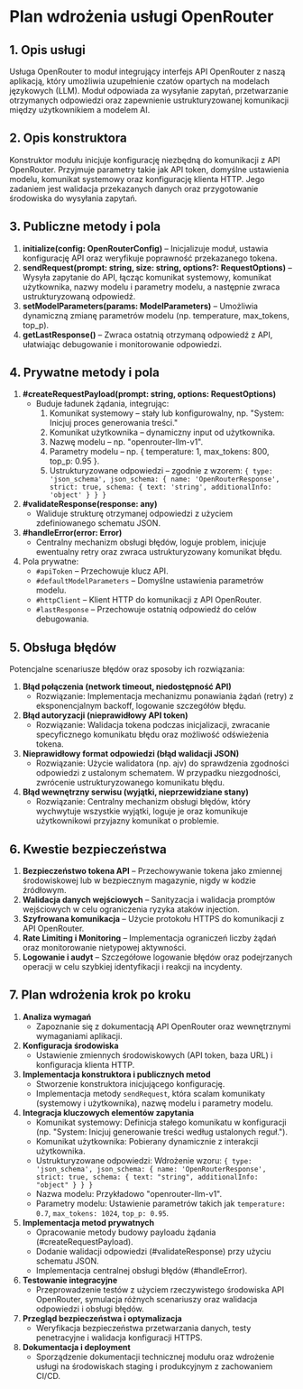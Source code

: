 # Plan wdrożenia usługi OpenRouter

## 1. Opis usługi

Usługa OpenRouter to moduł integrujący interfejs API OpenRouter z naszą aplikacją, który umożliwia uzupełnienie czatów opartych na modelach językowych (LLM). Moduł odpowiada za wysyłanie zapytań, przetwarzanie otrzymanych odpowiedzi oraz zapewnienie ustrukturyzowanej komunikacji między użytkownikiem a modelem AI.

## 2. Opis konstruktora

Konstruktor modułu inicjuje konfigurację niezbędną do komunikacji z API OpenRouter. Przyjmuje parametry takie jak API token, domyślne ustawienia modelu, komunikat systemowy oraz konfigurację klienta HTTP. Jego zadaniem jest walidacja przekazanych danych oraz przygotowanie środowiska do wysyłania zapytań.

## 3. Publiczne metody i pola

1. **initialize(config: OpenRouterConfig)** – Inicjalizuje moduł, ustawia konfigurację API oraz weryfikuje poprawność przekazanego tokena.
2. **sendRequest(prompt: string, size: string, options?: RequestOptions)** – Wysyła zapytanie do API, łącząc komunikat systemowy, komunikat użytkownika, nazwy modelu i parametry modelu, a następnie zwraca ustrukturyzowaną odpowiedź.
3. **setModelParameters(params: ModelParameters)** – Umożliwia dynamiczną zmianę parametrów modelu (np. temperature, max_tokens, top_p).
4. **getLastResponse()** – Zwraca ostatnią otrzymaną odpowiedź z API, ułatwiając debugowanie i monitorowanie odpowiedzi.

## 4. Prywatne metody i pola

1. **#createRequestPayload(prompt: string, options: RequestOptions)**
   - Buduje ładunek żądania, integrując:
     1. Komunikat systemowy – stały lub konfigurowalny, np. "System: Inicjuj proces generowania treści."
     2. Komunikat użytkownika – dynamiczny input od użytkownika.
     3. Nazwę modelu – np. "openrouter-llm-v1".
     4. Parametry modelu – np. { temperature: 1, max_tokens: 800, top_p: 0.95 }.
     5. Ustrukturyzowane odpowiedzi – zgodnie z wzorem:
        `{ type: 'json_schema', json_schema: { name: 'OpenRouterResponse', strict: true, schema: { text: 'string', additionalInfo: 'object' } } }`
2. **#validateResponse(response: any)**
   - Waliduje strukturę otrzymanej odpowiedzi z użyciem zdefiniowanego schematu JSON.
3. **#handleError(error: Error)**
   - Centralny mechanizm obsługi błędów, loguje problem, inicjuje ewentualny retry oraz zwraca ustrukturyzowany komunikat błędu.
4. Pola prywatne:
   - `#apiToken` – Przechowuje klucz API.
   - `#defaultModelParameters` – Domyślne ustawienia parametrów modelu.
   - `#httpClient` – Klient HTTP do komunikacji z API OpenRouter.
   - `#lastResponse` – Przechowuje ostatnią odpowiedź do celów debugowania.

## 5. Obsługa błędów

Potencjalne scenariusze błędów oraz sposoby ich rozwiązania:

1. **Błąd połączenia (network timeout, niedostępność API)**
   - Rozwiązanie: Implementacja mechanizmu ponawiania żądań (retry) z eksponencjalnym backoff, logowanie szczegółów błędu.
2. **Błąd autoryzacji (nieprawidłowy API token)**
   - Rozwiązanie: Walidacja tokena podczas inicjalizacji, zwracanie specyficznego komunikatu błędu oraz możliwość odświeżenia tokena.
3. **Nieprawidłowy format odpowiedzi (błąd walidacji JSON)**
   - Rozwiązanie: Użycie walidatora (np. ajv) do sprawdzenia zgodności odpowiedzi z ustalonym schematem. W przypadku niezgodności, zwrócenie ustrukturyzowanego komunikatu błędu.
4. **Błąd wewnętrzny serwisu (wyjątki, nieprzewidziane stany)**
   - Rozwiązanie: Centralny mechanizm obsługi błędów, który wychwytuje wszystkie wyjątki, loguje je oraz komunikuje użytkownikowi przyjazny komunikat o problemie.

## 6. Kwestie bezpieczeństwa

1. **Bezpieczeństwo tokena API** – Przechowywanie tokena jako zmiennej środowiskowej lub w bezpiecznym magazynie, nigdy w kodzie źródłowym.
2. **Walidacja danych wejściowych** – Sanityzacja i walidacja promptów wejściowych w celu ograniczenia ryzyka ataków injection.
3. **Szyfrowana komunikacja** – Użycie protokołu HTTPS do komunikacji z API OpenRouter.
4. **Rate Limiting i Monitoring** – Implementacja ograniczeń liczby żądań oraz monitorowanie nietypowej aktywności.
5. **Logowanie i audyt** – Szczegółowe logowanie błędów oraz podejrzanych operacji w celu szybkiej identyfikacji i reakcji na incydenty.

## 7. Plan wdrożenia krok po kroku

1. **Analiza wymagań**
   - Zapoznanie się z dokumentacją API OpenRouter oraz wewnętrznymi wymaganiami aplikacji.
2. **Konfiguracja środowiska**
   - Ustawienie zmiennych środowiskowych (API token, baza URL) i konfiguracja klienta HTTP.
3. **Implementacja konstruktora i publicznych metod**
   - Stworzenie konstruktora inicjującego konfigurację.
   - Implementacja metody `sendRequest`, która scalam komunikaty (systemowy i użytkownika), nazwę modelu i parametry modelu.
4. **Integracja kluczowych elementów zapytania**
   - Komunikat systemowy: Definicja stałego komunikatu w konfiguracji (np. "System: Inicjuj generowanie treści według ustalonych reguł.").
   - Komunikat użytkownika: Pobierany dynamicznie z interakcji użytkownika.
   - Ustrukturyzowane odpowiedzi: Wdrożenie wzoru:
     `{ type: 'json_schema', json_schema: { name: 'OpenRouterResponse', strict: true, schema: { text: "string", additionalInfo: "object" } } }`
   - Nazwa modelu: Przykładowo "openrouter-llm-v1".
   - Parametry modelu: Ustawienie parametrów takich jak `temperature: 0.7`, `max_tokens: 1024`, `top_p: 0.95`.
5. **Implementacja metod prywatnych**
   - Opracowanie metody budowy payloadu żądania (#createRequestPayload).
   - Dodanie walidacji odpowiedzi (#validateResponse) przy użyciu schematu JSON.
   - Implementacja centralnej obsługi błędów (#handleError).
6. **Testowanie integracyjne**
   - Przeprowadzenie testów z użyciem rzeczywistego środowiska API OpenRouter, symulacja różnych scenariuszy oraz walidacja odpowiedzi i obsługi błędów.
7. **Przegląd bezpieczeństwa i optymalizacja**
   - Weryfikacja bezpieczeństwa przetwarzania danych, testy penetracyjne i walidacja konfiguracji HTTPS.
8. **Dokumentacja i deployment**
   - Sporządzenie dokumentacji technicznej modułu oraz wdrożenie usługi na środowiskach staging i produkcyjnym z zachowaniem CI/CD.
